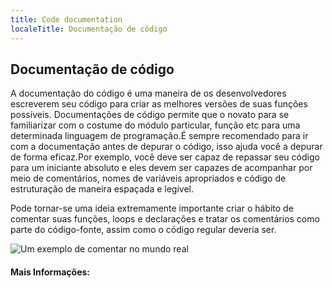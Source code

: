 ```yaml
---
title: Code documentation
localeTitle: Documentação de código
---
```

## Documentação de código

A documentação do código é uma maneira de os desenvolvedores escreverem seu código para criar as melhores versões de suas funções possíveis. Documentações de código permite que o novato para se familiarizar com o costume do módulo particular, função etc para uma determinada linguagem de programação.É sempre recomendado para ir com a documentação antes de depurar o código, isso ajuda você a depurar de forma eficaz.Por exemplo, você deve ser capaz de repassar seu código para um iniciante absoluto e eles devem ser capazes de acompanhar por meio de comentários, nomes de variáveis ​​apropriados e código de estruturação de maneira espaçada e legível.

Pode tornar-se uma ideia extremamente importante criar o hábito de comentar suas funções, loops e declarações e tratar os comentários como parte do código-fonte, assim como o código regular deveria ser.

![Um exemplo de comentar no mundo real](https://cdn-images-1.medium.com/max/1620/1*Pyxsc7Uixbitv5myywaA_Q.jpeg)

#### Mais Informações: